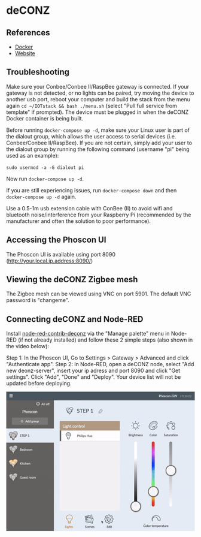 # deCONZ
## References
- [Docker](https://hub.docker.com/r/marthoc/deconz)
- [Website](https://github.com/dresden-elektronik/deconz-rest-plugin/blob/master/README.md)

## Troubleshooting
Make sure your Conbee/Conbee II/RaspBee gateway is connected. If your gateway is not detected, or no lights can be paired, try moving the device to another usb port, reboot your computer and build the stack from the menu again `cd ~/IOTstack && bash ./menu.sh` (select "Pull full service from template" if prompted). The device must be plugged in when the deCONZ Docker container is being built.

Before running `docker-compose up -d`, make sure your Linux user is part of the dialout group, which allows the user access to serial devices (i.e. Conbee/Conbee II/RaspBee). If you are not certain, simply add your user to the dialout group by running the following command (username "pi" being used as an example):

`sudo usermod -a -G dialout pi`

Now run `docker-compose up -d`.

If you are still experiencing issues, run `docker-compose down` and then `docker-compose up -d` again.

Use a 0.5-1m usb extension cable with ConBee (II) to avoid wifi and bluetooth noise/interference from your Raspberry Pi (recommended by the manufacturer and often the solution to poor performance).

## Accessing the Phoscon UI
The Phoscon UI is available using port 8090 (http://your.local.ip.address:8090/)

## Viewing the deCONZ Zigbee mesh
The Zigbee mesh can be viewed using VNC on port 5901. The default VNC password is "changeme".

## Connecting deCONZ and Node-RED
Install [node-red-contrib-deconz](https://flows.nodered.org/node/node-red-contrib-deconz) via the "Manage palette" menu in Node-RED (if not already installed) and follow these 2 simple steps (also shown in the video below):

Step 1: In the Phoscon UI, Go to Settings > Gateway > Advanced and click "Authenticate app".
Step 2: In Node-RED, open a deCONZ node, select "Add new deonz-server", insert your ip adress and port 8090 and click "Get settings".  Click "Add", "Done" and "Deploy". Your device list will not be updated before deploying.

![installing deCONZ](https://github.com/DIYtechie/resources/blob/master/images/Setup%20deCONZ%20in%20Node-RED.gif?raw=true)

